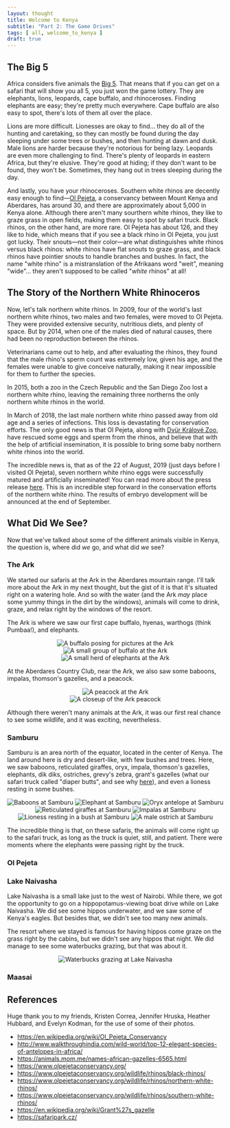 ```yaml
---
layout: thought
title: Welcome to Kenya
subtitle: "Part 2: The Game Drives"
tags: [ all, welcome_to_kenya ]
draft: true
---
```


## The Big 5
Africa considers five animals the [Big 5](https://en.wikipedia.org/wiki/Big_five_game). That means that if you can get on a safari that will show you all 5, you just won the game lottery. They are elephants, lions, leopards, cape buffalo, and rhinoceroses. Finding elephants are easy; they're pretty much everywhere. Cape buffalo are also easy to spot, there's lots of them all over the place.

Lions are more difficult. Lionesses are okay to find... they do all of the hunting and caretaking, so they can mostly be found during the day sleeping under some trees or bushes, and then hunting at dawn and dusk. Male lions are harder because they're notorious for being lazy. Leopards are even more challenging to find. There's plenty of leopards in eastern Africa, but they're elusive. They're good at hiding; if they don't want to be found, they won't be. Sometimes, they hang out in trees sleeping during the day.

And lastly, you have your rhinoceroses. Southern white rhinos are decently easy enough to find—[Ol Pejeta](https://www.olpejetaconservancy.org/), a conservancy between Mount Kenya and Aberdares, has around 30, and there are approximately about 5,000 in Kenya alone. Although there aren't many sourthern white rhinos, they like to graze grass in open fields, making them easy to spot by safari truck. Black rhinos, on the other hand, are more rare. Ol Pejeta has  about 126, and they like to hide, which means that if you see a black rhino in Ol Pejeta, you just got lucky. Their snouts—not their color—are what distinguishes white rhinos versus black rhinos: white rhinos have flat snouts to graze grass, and black rhinos have pointier snouts to handle branches and bushes. In fact, the name "white rhino" is a mistranslation of the Afrikaans word "weit", meaning "wide"... they aren't supposed to be called "_white_ rhinos" at all!

## The Story of the Northern White Rhinoceros
Now, let's talk northern white rhinos. In 2009, four of the world's last northern white rhinos, two males and two females, were moved to Ol Pejeta. They were provided extensive security, nutritious diets, and plenty of space. But by 2014, when one of the males died of natural causes, there had been no reproduction between the rhinos.

Veterinarians came out to help, and after evaluating the rhinos, they found that the male rhino's sperm count was extremely low, given his age, and the females were unable to give conceive naturally, making it near impossible for them to further the species.

In 2015, both a zoo in the Czech Republic and the San Diego Zoo lost a northern white rhino, leaving the remaining three northerns the only northern white rhinos in the world.

In March of 2018, the last male northern white rhino passed away from old age and a series of infections. This loss is devastating for conservation efforts. The only good news is that Ol Pejeta, along with [Dvür Králové Zoo](https://safaripark.cz/), have rescued some eggs and sperm from the rhinos, and believe that with the help of artificial insemination, it is possible to bring some baby northern white rhinos into the world.

The incredible news is, that as of the 22 of August, 2019 (just days before I visited Ol Pejeta), seven northern white rhino eggs were successfully matured and artificially inseminated! You can read more about the press release [here](https://www.olpejetaconservancy.org/northern-white-rhino-eggs-fertilised/). This is an incredible step forward in the conservation efforts of the northern white rhino. The results of embryo development will be announced at the end of September.

## What Did We See?
Now that we've talked about some of the different animals visible in Kenya, the question is, where did _we_ go, and what did _we_ see?

### The Ark
We started our safaris at the Ark in the Aberdares mountain range. I'll talk more about the Ark in my next thought, but the gist of it is that it's situated right on a watering hole. And so with the water (and the Ark _may_ place some yummy things in the dirt by the windows), animals will come to drink, graze, and relax right by the windows of the resort.

The Ark is where we saw our first cape buffalo, hyenas, warthogs (think Pumbaa!), and elephants.

<div align="center">
  <img src="/resources/pictures/thoughts/welcome-to-kenya/single_buffalo_at_ark.jpeg" alt="A buffalo posing for pictures at the Ark">
</div>

<div align="center">
  <img src="/resources/pictures/thoughts/welcome-to-kenya/buffalo_at_ark.jpeg" alt="A small group of buffalo at the Ark">
</div>

<div align="center">
  <img src="/resources/pictures/thoughts/welcome-to-kenya/elephants_at_ark.jpeg" alt="A small herd of elephants at the Ark">
</div>

At the Aberdares Country Club, near the Ark, we also saw some baboons, impalas, thomson's gazelles, and a peacock.

<div align="center">
  <img src="/resources/pictures/thoughts/welcome-to-kenya/peacock_at_ark.jpeg" alt="A peacock at the Ark">
</div>

<div align="center">
  <img src="/resources/pictures/thoughts/welcome-to-kenya/peacock_closeup.jpg" alt="A closeup of the Ark peacock">
</div>

Although there weren't many animals at the Ark, it was our first real chance to see some wildlife, and it was exciting, nevertheless.

### Samburu
Samburu is an area north of the equator, located in the center of Kenya. The land around here is dry and desert-like, with few bushes and trees. Here, we saw baboons, reticulated giraffes, oryx, impala, thomson's gazelles, elephants, dik diks, ostriches, grevy's zebra, grant's gazelles (what our safari truck called "diaper butts", and see why [here](https://en.wikipedia.org/wiki/Grant%27s_gazelle)), and even a lioness resting in some bushes.

<div align="center">
  <img src="/resources/pictures/thoughts/welcome-to-kenya/baboon_at_samburu.jpeg" alt="Baboons at Samburu">
  <img src="/resources/pictures/thoughts/welcome-to-kenya/elephant_at_samburu.jpeg" alt="Elephant at Samburu">
  <img src="/resources/pictures/thoughts/welcome-to-kenya/oryx_at_samburu.jpeg" alt="Oryx antelope at Samburu">
  <img src="/resources/pictures/thoughts/welcome-to-kenya/giraffe_at_samburu.jpeg" alt="Reticulated giraffes at Samburu">
  <img src="/resources/pictures/thoughts/welcome-to-kenya/impala_at_samburu.jpeg" alt="Impalas at Samburu">
  <img src="/resources/pictures/thoughts/welcome-to-kenya/lion_at_samburu.jpeg" alt="Lioness resting in a bush at Samburu">
  <img src="/resources/pictures/thoughts/welcome-to-kenya/ostrich_at_samburu.jpeg" alt="A male ostrich at Samburu">
</div>

The incredible thing is that, on these safaris, the animals will come right up to the safari truck, as long as the truck is quiet, still, and patient. There were moments where the elephants were passing right by the truck.

### Ol Pejeta

### Lake Naivasha
Lake Naivasha is a small lake just to the west of Nairobi. While there, we got the opportunity to go on a hippopotamus-viewing boat drive while on Lake Naivasha. We did see some hippos underwater, and we saw some of Kenya's eagles. But besides that, we didn't see too many new animals.

The resort where we stayed is famous for having hippos come graze on the grass right by the cabins, but we didn't see any hippos that night. We did manage to see some waterbucks grazing, but that was about it.

<div align="center">
  <img src="/resources/pictures/thoughts/welcome-to-kenya/waterbucks_at_lake_naivasha.jpeg" alt="Waterbucks grazing at Lake Naivasha">
</div>

### Maasai

## References
Huge thank you to my friends, Kristen Correa, Jennifer Hruska, Heather Hubbard, and Evelyn Kodman, for the use of some of their photos.
* https://en.wikipedia.org/wiki/Ol_Pejeta_Conservancy
* http://www.walkthroughindia.com/wild-world/top-12-elegant-species-of-antelopes-in-africa/
* https://animals.mom.me/names-african-gazelles-6565.html
* https://www.olpejetaconservancy.org/
* https://www.olpejetaconservancy.org/wildlife/rhinos/black-rhinos/
* https://www.olpejetaconservancy.org/wildlife/rhinos/northern-white-rhinos/
* https://www.olpejetaconservancy.org/wildlife/rhinos/southern-white-rhinos/
* https://en.wikipedia.org/wiki/Grant%27s_gazelle
* https://safaripark.cz/
